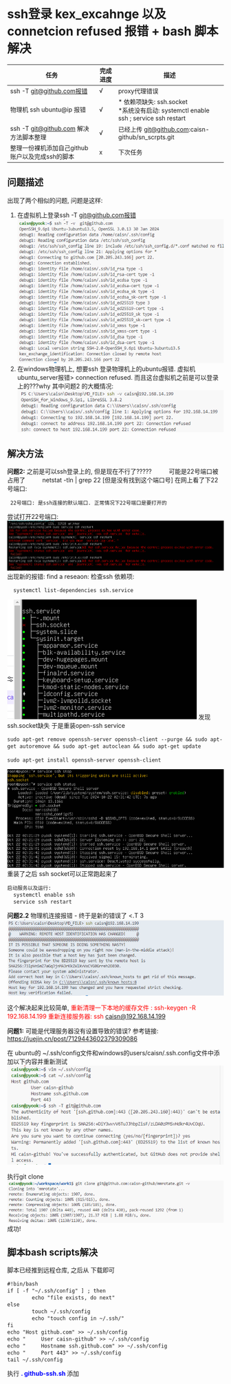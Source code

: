 # ssh登录 kex_excahnge 以及 connetcion refused 报错 + bash 脚本解决

| 任务 | 完成进度 | 描述
---- | ---  | ---
ssh -T git@github.com报错 | √ | proxy代理错误
物理机 ssh ubuntu@ip 报错 | √ | * 依赖项缺失: ssh.socket  <br>*系统没有启动: systemctl enable ssh ; service ssh restart
ssh -T git@github.com 解决方法脚本整理 | √ | 已经上传 git@github.com:caisn-github/sn_scrpts.git
整理一份裸机添加自己github账户以及完成ssh的脚本 | x | 下次任务 

## 问题描述
出现了两个相似的问题, 问题是这样: 
1. 在虚拟机上登录ssh -T git@github.com报错
 ![alt text](image-7.png)
3. 在windows物理机上, 想要ssh 登录物理机上的ubuntu报错. 虚拟机ubuntu_server报错> connection refused. 而且这台虚拟机之前是可以登录上的???why
   其中问题2 的大概情况:
   ![alt text](image.png)  
## 解决方法
   **问题2:** 之前是可以ssh登录上的, 但是现在不行了?????
    &emsp; &emsp; 可能是22号端口被占用了
            &emsp; &emsp;  netstat -tln | grep 22 [但是没有找到这个端口号]
    在网上看了下22号端口: 
 ```
  22号端口: 是ssh连接的默认端口. 正常情况下22号端口是要打开的
 ```
  尝试打开22号端口:
![alt text](image-2.png)
    出现新的报错: find a reseaon:
    检查ssh 依赖项:
  ```
    systemctl list-dependencies ssh.service
  ```

   ![alt text](image-6.png)
       发现ssh.socket缺失
    于是重装open-ssh service
```
sudo apt-get remove openssh-server openssh-client --purge && sudo apt-get autoremove && sudo apt-get autoclean && sudo apt-get update

sudo apt-get install openssh-server openssh-client
```
![alt text](image-4.png)
重装了之后 ssh socket可以正常跑起来了

```
启动服务以及运行:
  systemctl enable ssh
  service ssh restart 
```
**问题2.2** 物理机连接报错 - 终于是新的错误了 <.T 3
![alt text](image-5.png)

  这个解决起来比较简单, 
<font color=red>重新清理一下本地的缓存文件 : ssh-keygen -R 192.168.14.199
            重新连接服务器: ssh caisn@192.168.14.199
 
</font> 
    

**问题1:** 可能是代理服务器没有设置导致的错误?
参考链接: https://juejin.cn/post/7129443602379309086

在 ubuntu的 ~/.ssh/config文件和windows的users/caisn/.ssh.config文件中添加以下内容并重新测试
![alt text](image-8.png)

执行git clone 
![alt text](image-9.png)
成功! 

## 脚本bash scripts解决
脚本已经推到远程仓库, 之后从 
下载即可
```
#!bin/bash
if [ -f "~/.ssh/config" ] ; then
        echo "file exists, do next"
else
        touch ~/.ssh/config
        echo "touch config in ~/.ssh/"
fi
echo "Host github.com" >> ~/.ssh/config
echo "     User caisn-github" >> ~/.ssh/config
echo "     Hostname ssh.github.com" >> ~/.ssh/config
echo "     Port 443" >> ~/.ssh/config
tail ~/.ssh/config
```
执行 **<font color="blue">. github-ssh.sh </font>** 添加


